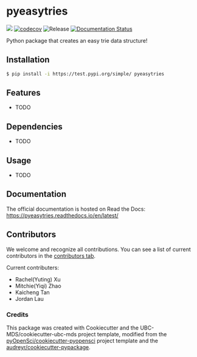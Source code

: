 # pyeasytries 

![](https://github.com/rainbowxyt0305/pyeasytries/workflows/build/badge.svg) [![codecov](https://codecov.io/gh/rainbowxyt0305/pyeasytries/branch/main/graph/badge.svg)](https://codecov.io/gh/rainbowxyt0305/pyeasytries) ![Release](https://github.com/rainbowxyt0305/pyeasytries/workflows/Release/badge.svg) [![Documentation Status](https://readthedocs.org/projects/pyeasytries/badge/?version=latest)](https://pyeasytries.readthedocs.io/en/latest/?badge=latest)

Python package that creates an easy trie data structure!

## Installation

```bash
$ pip install -i https://test.pypi.org/simple/ pyeasytries
```

## Features

- TODO

## Dependencies

- TODO

## Usage

- TODO

## Documentation

The official documentation is hosted on Read the Docs: https://pyeasytries.readthedocs.io/en/latest/

## Contributors

We welcome and recognize all contributions. You can see a list of current contributors in the [contributors tab](https://github.com/rainbowxyt0305/pyeasytries/graphs/contributors).

Current contributers:
- Rachel(Yuting) Xu
- Mitchie(Yiqi) Zhao
- Kaicheng Tan
- Jordan Lau

### Credits

This package was created with Cookiecutter and the UBC-MDS/cookiecutter-ubc-mds project template, modified from the [pyOpenSci/cookiecutter-pyopensci](https://github.com/pyOpenSci/cookiecutter-pyopensci) project template and the [audreyr/cookiecutter-pypackage](https://github.com/audreyr/cookiecutter-pypackage).
